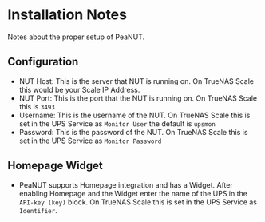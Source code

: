 # Installation Notes

Notes about the proper setup of PeaNUT.

## Configuration

- NUT Host: This is the server that NUT is running on. On TrueNAS Scale this would be your Scale IP Address.
- NUT Port: This is the port that the NUT is running on. On TrueNAS Scale this is `3493`
- Username: This is the username of the NUT. On TrueNAS Scale this is set in the UPS Service as `Monitor User` the default is `upsmon`
- Password: This is the password of the NUT. On TrueNAS Scale this is set in the UPS Service as `Monitor Password`

## Homepage Widget

- PeaNUT supports Homepage integration and has a Widget. After enabling Homepage and the Widget enter the name of the UPS in the `API-key (key)` block. On TrueNAS Scale this is set in the UPS Service as `Identifier`.
